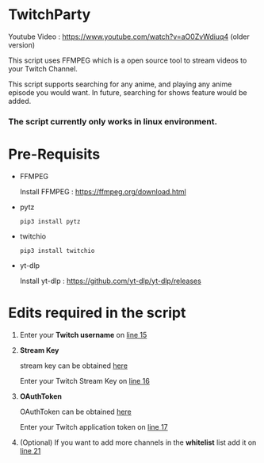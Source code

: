 # TwitchParty

Youtube Video : https://www.youtube.com/watch?v=aO0ZvWdiuq4 (older version)

This script uses FFMPEG which is a open source tool to stream videos to your Twitch Channel.

This script supports searching for any anime, and playing any anime episode you would want. In future, searching for shows feature would be added.

### The script currently only works in linux environment.

# Pre-Requisits

- FFMPEG
  
  Install FFMPEG : https://ffmpeg.org/download.html
- pytz

  `pip3 install pytz`

- twitchio

  `pip3 install twitchio`
  
- yt-dlp

  Install yt-dlp : https://github.com/yt-dlp/yt-dlp/releases

# Edits required in the script

 1. Enter your **Twitch username** on [line 15](https://github.com/Wraient/TwitchParty/blob/main/main.py#L15)


 2. **Stream Key**

     stream key can be obtained [here](https://dashboard.twitch.tv/u/YOUR_USERNAME/settings/stream)
    
     Enter your Twitch Stream Key on [line 16](https://github.com/Wraient/TwitchParty/blob/main/main.py#L16)

 3. **OAuthToken**

    OAuthToken can be obtained [here](https://twitchtokengenerator.com/)

    Enter your Twitch application token on [line 17](https://github.com/Wraient/TwitchParty/blob/main/main.py#L17)


 4. (Optional) If you want to add more channels in the **whitelist** list add it on [line 21](https://github.com/Wraient/TwitchParty/blob/main/main.py#L21)
